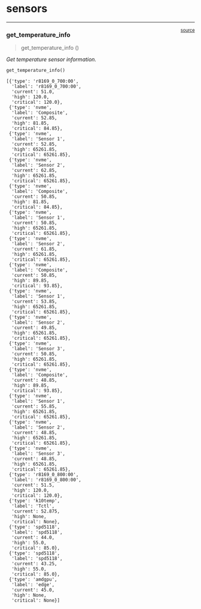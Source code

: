 # sensors


<!-- WARNING: THIS FILE WAS AUTOGENERATED! DO NOT EDIT! -->

------------------------------------------------------------------------

<a
href="https://github.com/cj-mills/cjm-fasthtml-sysmon/blob/main/cjm_fasthtml_sysmon/monitors/sensors.py#L13"
target="_blank" style="float:right; font-size:smaller">source</a>

### get_temperature_info

>  get_temperature_info ()

*Get temperature sensor information.*

``` python
get_temperature_info()
```

    [{'type': 'r8169_0_700:00',
      'label': 'r8169_0_700:00',
      'current': 51.0,
      'high': 120.0,
      'critical': 120.0},
     {'type': 'nvme',
      'label': 'Composite',
      'current': 52.85,
      'high': 81.85,
      'critical': 84.85},
     {'type': 'nvme',
      'label': 'Sensor 1',
      'current': 52.85,
      'high': 65261.85,
      'critical': 65261.85},
     {'type': 'nvme',
      'label': 'Sensor 2',
      'current': 62.85,
      'high': 65261.85,
      'critical': 65261.85},
     {'type': 'nvme',
      'label': 'Composite',
      'current': 50.85,
      'high': 81.85,
      'critical': 84.85},
     {'type': 'nvme',
      'label': 'Sensor 1',
      'current': 50.85,
      'high': 65261.85,
      'critical': 65261.85},
     {'type': 'nvme',
      'label': 'Sensor 2',
      'current': 61.85,
      'high': 65261.85,
      'critical': 65261.85},
     {'type': 'nvme',
      'label': 'Composite',
      'current': 50.85,
      'high': 89.85,
      'critical': 93.85},
     {'type': 'nvme',
      'label': 'Sensor 1',
      'current': 53.85,
      'high': 65261.85,
      'critical': 65261.85},
     {'type': 'nvme',
      'label': 'Sensor 2',
      'current': 49.85,
      'high': 65261.85,
      'critical': 65261.85},
     {'type': 'nvme',
      'label': 'Sensor 3',
      'current': 50.85,
      'high': 65261.85,
      'critical': 65261.85},
     {'type': 'nvme',
      'label': 'Composite',
      'current': 48.85,
      'high': 89.85,
      'critical': 93.85},
     {'type': 'nvme',
      'label': 'Sensor 1',
      'current': 55.85,
      'high': 65261.85,
      'critical': 65261.85},
     {'type': 'nvme',
      'label': 'Sensor 2',
      'current': 48.85,
      'high': 65261.85,
      'critical': 65261.85},
     {'type': 'nvme',
      'label': 'Sensor 3',
      'current': 48.85,
      'high': 65261.85,
      'critical': 65261.85},
     {'type': 'r8169_0_800:00',
      'label': 'r8169_0_800:00',
      'current': 51.5,
      'high': 120.0,
      'critical': 120.0},
     {'type': 'k10temp',
      'label': 'Tctl',
      'current': 52.875,
      'high': None,
      'critical': None},
     {'type': 'spd5118',
      'label': 'spd5118',
      'current': 44.0,
      'high': 55.0,
      'critical': 85.0},
     {'type': 'spd5118',
      'label': 'spd5118',
      'current': 43.25,
      'high': 55.0,
      'critical': 85.0},
     {'type': 'amdgpu',
      'label': 'edge',
      'current': 45.0,
      'high': None,
      'critical': None}]

